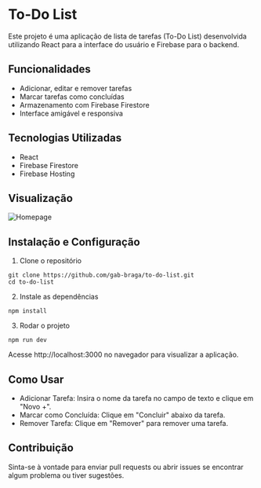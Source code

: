 # To-Do List
Este projeto é uma aplicação de lista de tarefas (To-Do List) desenvolvida utilizando React para a interface do usuário e Firebase para o backend.

## Funcionalidades
* Adicionar, editar e remover tarefas
* Marcar tarefas como concluídas
* Armazenamento com Firebase Firestore
* Interface amigável e responsiva

## Tecnologias Utilizadas
* React
* Firebase Firestore
* Firebase Hosting

## Visualização
![Homepage](https://github.com/user-attachments/assets/c4e49d17-9eb7-4934-b03e-2d6d7c7be8b4)

## Instalação e Configuração
1. Clone o repositório
```
git clone https://github.com/gab-braga/to-do-list.git
cd to-do-list
```
2. Instale as dependências
```
npm install
```
3. Rodar o projeto
```
npm run dev
```
Acesse http://localhost:3000 no navegador para visualizar a aplicação.

## Como Usar
* Adicionar Tarefa: Insira o nome da tarefa no campo de texto e clique em "Novo +".
* Marcar como Concluída: Clique em "Concluir" abaixo da tarefa.
* Remover Tarefa: Clique em "Remover" para remover uma tarefa.

## Contribuição
Sinta-se à vontade para enviar pull requests ou abrir issues se encontrar algum problema ou tiver sugestões.
